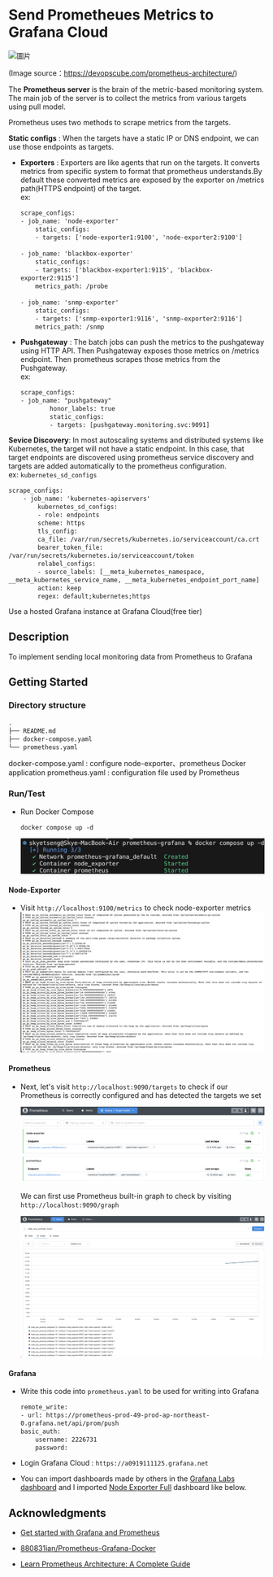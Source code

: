 # Send Prometheues Metrics to Grafana Cloud

![圖片](https://devopscube.com/wp-content/uploads/2024/01/prometheus-architecture.gif)

(Image source：https://devopscube.com/prometheus-architecture/)

The **Prometheus server** is the brain of the metric-based monitoring system. The main job of the server is to collect the metrics from various targets using pull model.

Prometheus uses two methods to scrape metrics from the targets.

**Static configs** : When the targets have a static IP or DNS endpoint, we can use those endpoints as targets.
- **Exporters** : Exporters are like agents that run on the targets. It converts metrics from specific system to format that prometheus understands.By default these converted metrics are exposed by the exporter on /metrics path(HTTPS endpoint) of the target.
</br> ex:
    ```
    scrape_configs:
    - job_name: 'node-exporter'
        static_configs:
        - targets: ['node-exporter1:9100', 'node-exporter2:9100']

    - job_name: 'blackbox-exporter'
        static_configs:
        - targets: ['blackbox-exporter1:9115', 'blackbox-exporter2:9115']
        metrics_path: /probe

    - job_name: 'snmp-exporter'
        static_configs:
        - targets: ['snmp-exporter1:9116', 'snmp-exporter2:9116']
        metrics_path: /snmp
    ```

- **Pushgateway** : The batch jobs can push the metrics to the pushgateway using HTTP API. Then Pushgateway exposes those metrics on /metrics endpoint. Then prometheus scrapes those metrics from the Pushgateway.
</br> ex:
    ```
    scrape_configs:
    - job_name: "pushgateway"
            honor_labels: true
            static_configs:
            - targets: [pushgateway.monitoring.svc:9091]
    ```

**Sevice Discovery**: In most autoscaling systems and distributed systems like Kubernetes, the target will not have a static endpoint. In this case, that target endpoints are discovered using prometheus service discovery and targets are added automatically to the prometheus configuration.
</br> ex:
`kubernetes_sd_configs`
```
scrape_configs:
    - job_name: 'kubernetes-apiservers'
        kubernetes_sd_configs:
        - role: endpoints
        scheme: https
        tls_config:
        ca_file: /var/run/secrets/kubernetes.io/serviceaccount/ca.crt
        bearer_token_file: /var/run/secrets/kubernetes.io/serviceaccount/token
        relabel_configs:
        - source_labels: [__meta_kubernetes_namespace, __meta_kubernetes_service_name, __meta_kubernetes_endpoint_port_name]
        action: keep
        regex: default;kubernetes;https
```

Use a hosted Grafana instance at Grafana Cloud(free tier)

Description
--
To implement sending local monitoring data from Prometheus to Grafana


Getting Started
--

### Directory structure
```
.
├── README.md
├── docker-compose.yaml
└── prometheus.yaml
```

docker-compose.yaml : configure node-exporter、prometheus Docker application
prometheus.yaml :  configuration file used by Prometheus

### Run/Test
- Run Docker Compose
    ```
    docker compose up -d
    ```

    ![alt text](images/image.png)

#### Node-Exporter
- Visit `http://localhost:9100/metrics` to check node-exporter metrics
    ![alt text](images/image-1.png)

#### Prometheus
- Next, let's visit `http://localhost:9090/targets` to check if our Prometheus is correctly configured and has detected the targets we set

    ![alt text](images/image-2.png)

    We can first use Prometheus built-in graph to check by visiting `http://localhost:9090/graph`

    ![alt text](images/image-3.png)

#### Grafana

- Write this code into `prometheus.yaml` to be used for writing into Grafana
    ```
    remote_write:
    - url: https://prometheus-prod-49-prod-ap-northeast-0.grafana.net/api/prom/push
    basic_auth:
        username: 2226731
        password: 
    ```
- Login Grafana Cloud : `https://a0919111125.grafana.net` 

- You can import dashboards made by others in the [Grafana Labs dashboard](https://grafana.com/grafana/dashboards/) and
I imported [Node Exporter Full](https://grafana.com/grafana/dashboards/1860-node-exporter-full/) dashboard like below.



Acknowledgments
--
- [Get started with Grafana and Prometheus](https://grafana.com/docs/grafana/latest/getting-started/get-started-grafana-prometheus/)

- [880831ian/Prometheus-Grafana-Docker](https://github.com/880831ian/Prometheus-Grafana-Docker?tab=readme-ov-file)

- [Learn Prometheus Architecture: A Complete Guide](https://devopscube.com/prometheus-architecture/)